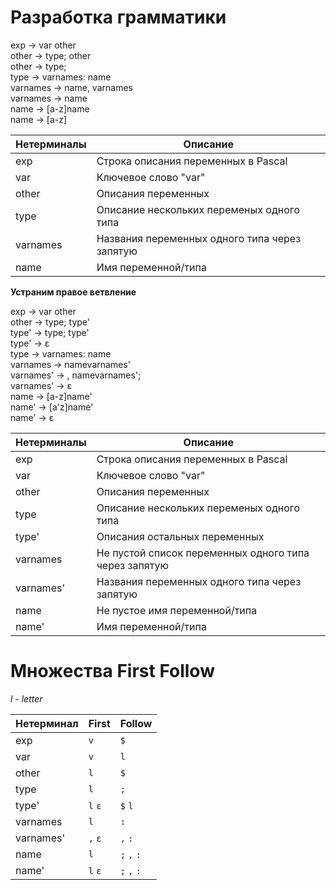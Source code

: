 # Разработка грамматики

exp -> var other  
other -> type; other  
other -> type;  
type -> varnames: name  
varnames -> name, varnames  
varnames -> name  
name -> [a-z]name  
name -> [a-z]  

Нетерминалы | Описание
------------|---------
exp | Строка описания переменных в Pascal
var | Ключевое слово "var"
other | Описания переменных 
type | Описание нескольких переменых одного типа
varnames | Названия переменных одного типа через запятую
name | Имя переменной/типа

**Устраним правое ветвление**

exp -> var other  
other -> type; type'  
type' -> type; type'  
type' -> ε  
type -> varnames: name  
varnames -> namevarnames'  
varnames' -> , namevarnames';  
varnames' -> ε  
name -> [a-z]name'  
name' -> [a'z]name'  
name' -> ε  

Нетерминалы | Описание
------------|---------
exp | Строка описания переменных в Pascal
var | Ключевое слово "var"
other | Описания переменных 
type | Описание нескольких переменых одного типа
type' | Описания остальных переменных 
varnames | Не пустой список переменных одного типа через запятую
varnames'| Названия переменных одного типа через запятую
name | Не пустое имя переменной/типа
name' | Имя переменной/типа

# Множества First Follow

*l - letter* 

Нетерминал | First | Follow
-----------|-------|--------
exp | `v` | `$`
var | `v` | `l`
other| `l` | `$`
type| `l` | `;`
type'| `l` `ε` | `$` `l`
varnames | `l` | `:`
varnames' | `,` `ε` | `,` `:`
name | `l` | `;` `,` `:`
name' | `l` `ε` | `;` `,` `:`
